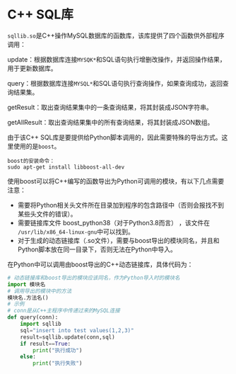 # C++ SQL库

`sqllib.so`是C++操作MySQL数据库的函数库，该库提供了四个函数供外部程序调用：

update：根据数据库连接`MYSQK*`和SQL语句执行增删改操作，并返回操作结果，用于更新数据库。

query：根据数据库连接`MYSQL*`和SQL语句执行查询操作，如果查询成功，返回查询结果集。

getResult：取出查询结果集中的一条查询结果，将其封装成JSON字符串。

getAllResult：取出查询结果集中的所有查询结果，将其封装成JSON数组。

由于该C++ SQL库是要提供给Python脚本调用的，因此需要特殊的导出方式。这里使用的是`boost`。

```shell
boost的安装命令：
sudo apt-get install libboost-all-dev
```

使用boost可以将C++编写的函数导出为Python可调用的模块，有以下几点需要注意：

* 需要将Python相关头文件所在目录加到程序的包含路径中（否则会报找不到某些头文件的错误）。
* 需要链接库文件 boost_python38（对于Python3.8而言） ，该文件在` /usr/lib/x86_64-linux-gnu`中可以找到。
* 对于生成的动态链接库（.so文件），需要与boost导出的模块同名，并且和Python脚本放在同一目录下，否则无法在Python中导入。

在Python中可以调用由boost导出的C++动态链接库，具体代码为：

```Python
# 动态链接库和boost导出的模块应该同名，作为Python导入时的模块名
import 模块名
# 调用导出的模块中的方法
模块名.方法名()
# 示例
# conn是从C++主程序中传递过来的MySQL连接
def query(conn):
    import sqllib
    sql="insert into test values(1,2,3)"
    result=sqllib.update(conn,sql)
    if result==True:
        print("执行成功")
    else:
        print("执行失败")
```

